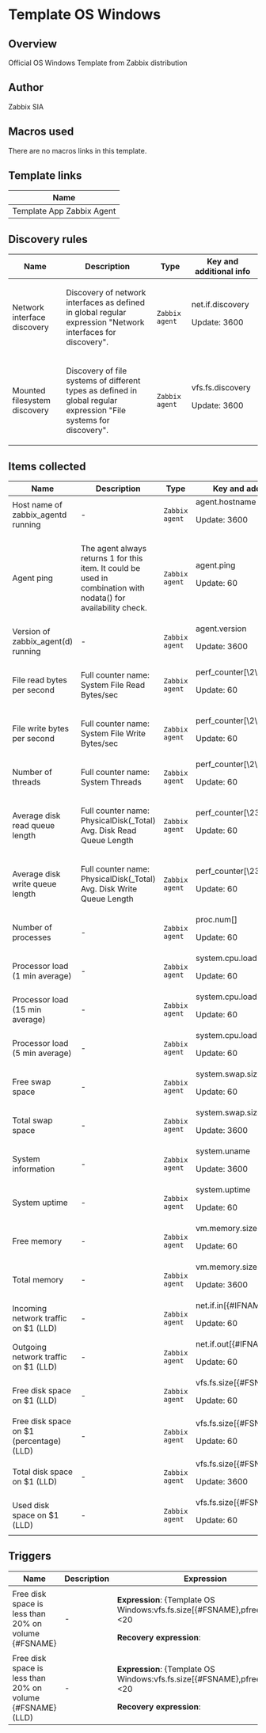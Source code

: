 # Template OS Windows

## Overview

Official OS Windows Template from Zabbix distribution



## Author

Zabbix SIA

## Macros used

There are no macros links in this template.

## Template links

|Name|
|----|
|Template App Zabbix Agent|
## Discovery rules

|Name|Description|Type|Key and additional info|
|----|-----------|----|----|
|Network interface discovery|<p>Discovery of network interfaces as defined in global regular expression "Network interfaces for discovery".</p>|`Zabbix agent`|net.if.discovery<p>Update: 3600</p>|
|Mounted filesystem discovery|<p>Discovery of file systems of different types as defined in global regular expression "File systems for discovery".</p>|`Zabbix agent`|vfs.fs.discovery<p>Update: 3600</p>|
## Items collected

|Name|Description|Type|Key and additional info|
|----|-----------|----|----|
|Host name of zabbix_agentd running|<p>-</p>|`Zabbix agent`|agent.hostname<p>Update: 3600</p>|
|Agent ping|<p>The agent always returns 1 for this item. It could be used in combination with nodata() for availability check.</p>|`Zabbix agent`|agent.ping<p>Update: 60</p>|
|Version of zabbix_agent(d) running|<p>-</p>|`Zabbix agent`|agent.version<p>Update: 3600</p>|
|File read bytes per second|<p>Full counter name: System File Read Bytes/sec</p>|`Zabbix agent`|perf_counter[\2\16]<p>Update: 60</p>|
|File write bytes per second|<p>Full counter name: System File Write Bytes/sec</p>|`Zabbix agent`|perf_counter[\2\18]<p>Update: 60</p>|
|Number of threads|<p>Full counter name: System Threads</p>|`Zabbix agent`|perf_counter[\2\250]<p>Update: 60</p>|
|Average disk read queue length|<p>Full counter name: PhysicalDisk(_Total) Avg. Disk Read Queue Length</p>|`Zabbix agent`|perf_counter[\234(_Total)\1402]<p>Update: 60</p>|
|Average disk write queue length|<p>Full counter name: PhysicalDisk(_Total) Avg. Disk Write Queue Length</p>|`Zabbix agent`|perf_counter[\234(_Total)\1404]<p>Update: 60</p>|
|Number of processes|<p>-</p>|`Zabbix agent`|proc.num[]<p>Update: 60</p>|
|Processor load (1 min average)|<p>-</p>|`Zabbix agent`|system.cpu.load[percpu,avg1]<p>Update: 60</p>|
|Processor load (15 min average)|<p>-</p>|`Zabbix agent`|system.cpu.load[percpu,avg15]<p>Update: 60</p>|
|Processor load (5 min average)|<p>-</p>|`Zabbix agent`|system.cpu.load[percpu,avg5]<p>Update: 60</p>|
|Free swap space|<p>-</p>|`Zabbix agent`|system.swap.size[,free]<p>Update: 60</p>|
|Total swap space|<p>-</p>|`Zabbix agent`|system.swap.size[,total]<p>Update: 3600</p>|
|System information|<p>-</p>|`Zabbix agent`|system.uname<p>Update: 3600</p>|
|System uptime|<p>-</p>|`Zabbix agent`|system.uptime<p>Update: 60</p>|
|Free memory|<p>-</p>|`Zabbix agent`|vm.memory.size[free]<p>Update: 60</p>|
|Total memory|<p>-</p>|`Zabbix agent`|vm.memory.size[total]<p>Update: 3600</p>|
|Incoming network traffic on $1 (LLD)|<p>-</p>|`Zabbix agent`|net.if.in[{#IFNAME}]<p>Update: 60</p>|
|Outgoing network traffic on $1 (LLD)|<p>-</p>|`Zabbix agent`|net.if.out[{#IFNAME}]<p>Update: 60</p>|
|Free disk space on $1 (LLD)|<p>-</p>|`Zabbix agent`|vfs.fs.size[{#FSNAME},free]<p>Update: 60</p>|
|Free disk space on $1 (percentage) (LLD)|<p>-</p>|`Zabbix agent`|vfs.fs.size[{#FSNAME},pfree]<p>Update: 60</p>|
|Total disk space on $1 (LLD)|<p>-</p>|`Zabbix agent`|vfs.fs.size[{#FSNAME},total]<p>Update: 3600</p>|
|Used disk space on $1 (LLD)|<p>-</p>|`Zabbix agent`|vfs.fs.size[{#FSNAME},used]<p>Update: 60</p>|
## Triggers

|Name|Description|Expression|Priority|
|----|-----------|----------|--------|
|Free disk space is less than 20% on volume {#FSNAME}|<p>-</p>|<p>**Expression**: {Template OS Windows:vfs.fs.size[{#FSNAME},pfree].last(0)}<20</p><p>**Recovery expression**: </p>|warning|
|Free disk space is less than 20% on volume {#FSNAME} (LLD)|<p>-</p>|<p>**Expression**: {Template OS Windows:vfs.fs.size[{#FSNAME},pfree].last(0)}<20</p><p>**Recovery expression**: </p>|warning|
